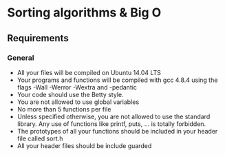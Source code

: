 # Sorting algorithms & Big O

## Requirements

### General

* All your files will be compiled on Ubuntu 14.04 LTS
* Your programs and functions will be compiled with gcc 4.8.4 using the flags -Wall -Werror -Wextra and -pedantic
* Your code should use the Betty style.
* You are not allowed to use global variables
* No more than 5 functions per file
* Unless specified otherwise, you are not allowed to use the standard library. Any use of functions like printf, puts, … is totally forbidden.
* The prototypes of all your functions should be included in your header file called sort.h
* All your header files should be include guarded
